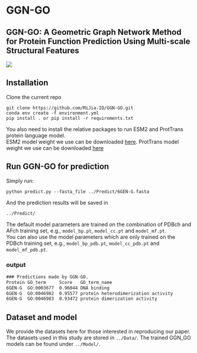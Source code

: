 GGN-GO
====
GGN-GO: A Geometric Graph Network Method for Protein Function Prediction Using Multi-scale Structural Features
---

<img src="Model/fig1.jpg">

## Installation

Clone the current repo

    git clone https://github.com/MiJia-ID/GGN-GO.git
    conda env create -f environment.yml
    pip install . or pip install -r requirements.txt

You also need to install the relative packages to run ESM2 and ProtTrans protein language model. \
ESM2 model weight we use can be downloaded [here](https://dl.fbaipublicfiles.com/fair-esm/models/esm1b_t33_650M_UR50S.pt).
ProtTrans model weight we use can be downloaded [here](https://github.com/agemagician/ProtTrans)

## Run GGN-GO for prediction
Simply run:  
```
python predict.py --fasta_file ../Predict/6GEN-G.fasta
```
And the prediction results will be saved in  
```
../Predict/
```
The default model parameters are trained on the combination of PDBch and AFch training set, e.g., `model_bp.pt`, `model_cc.pt` and `model_mf.pt`.\
You can also use the model parameters which are only trained on the PDBch training set, e.g., `model_bp_pdb.pt`, `model_cc_pdb.pt` and `model_mf_pdb.pt`.

### output
```txt
### Predictions made by GGN-GO.			
Protein	GO_term	    Score	GO_term_name
6GEN-G	GO:0003677	0.96044	DNA binding
6GEN-G	GO:0046982	0.95577	protein heterodimerization activity
6GEN-G	GO:0046983	0.93472	protein dimerization activity
```

## Dataset and model
We provide the datasets here for those interested in reproducing our paper. The datasets used in this study are stored in ```../Data/```.
The trained GGN_GO models can be found under ```../Model/```.



